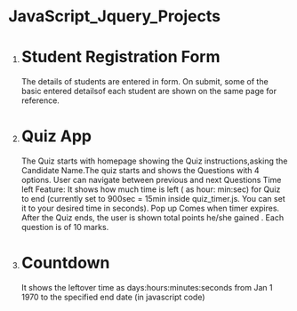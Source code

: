 # JavaScript_Jquery_Projects

1. # Student Registration Form
    The details of students are entered in form.
    On submit, some of the basic entered detailsof each student are shown on the same page for reference.
    
2. # Quiz App
    The Quiz starts with homepage showing the Quiz instructions,asking the Candidate Name.The quiz starts and shows the Questions with 4 options. 
    User can navigate between previous and next Questions
    Time left Feature: It shows how much time is left ( as hour: min:sec) for Quiz to end (currently set to 900sec = 15min inside quiz_timer.js. You can set it to your desired time in seconds).
     Pop up Comes when timer expires.
    After the Quiz ends, the user is shown total points he/she gained . Each question is of 10 marks.
   
3. # Countdown 
    It shows the leftover time as days:hours:minutes:seconds from Jan 1 1970 to the specified end date (in javascript code)
